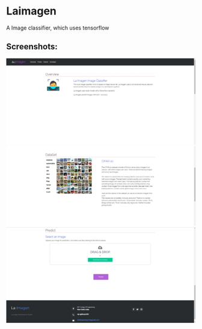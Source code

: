 # Laimagen
A Image classifier, which uses tensorflow
## Screenshots:

<img src="LaImagen/static/ss1.jpg">
          
<img src="LaImagen/static/ss2.jpg">
<img src="LaImagen/static/ss3.jpg">
